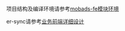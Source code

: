 
项目结构及编译环境请参考[mobads-fe模块环境](http://fe.baidu.com/doc/mobads/biz/mobads-fe.text)

er-sync请参考[业务前端详细设计](http://fe.baidu.com/doc/mobads/mobads-fe-design.text#ErSync)